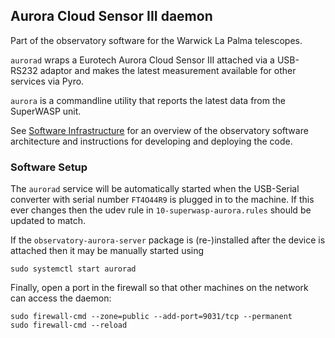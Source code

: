 ## Aurora Cloud Sensor III daemon

Part of the observatory software for the Warwick La Palma telescopes.

`aurorad` wraps a Eurotech Aurora Cloud Sensor III attached via a USB-RS232 adaptor and
makes the latest measurement available for other services via Pyro.

`aurora` is a commandline utility that reports the latest data from the SuperWASP unit.

See [Software Infrastructure](https://github.com/warwick-one-metre/docs/wiki/Software-Infrastructure) for an overview of the observatory software architecture and instructions for developing and deploying the code.

### Software Setup

The `aurorad` service will be automatically started when the USB-Serial converter with serial number `FT4O44R9` is plugged in to the machine.
If this ever changes then the udev rule in `10-superwasp-aurora.rules` should be updated to match.

If the `observatory-aurora-server` package is (re-)installed after the device is attached then it may be manually started using
```
sudo systemctl start aurorad
```

Finally, open a port in the firewall so that other machines on the network can access the daemon:
```
sudo firewall-cmd --zone=public --add-port=9031/tcp --permanent
sudo firewall-cmd --reload
```
